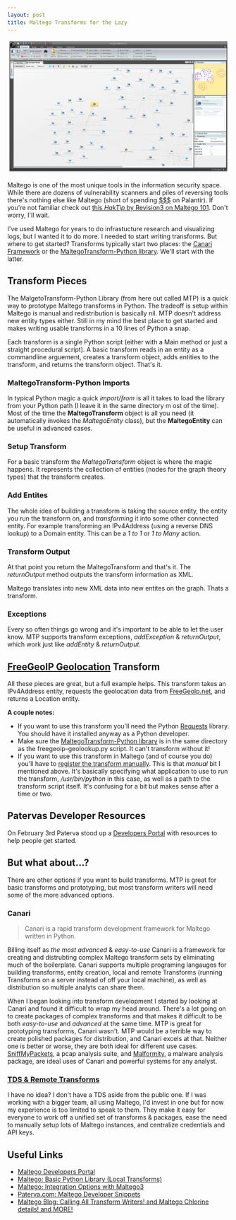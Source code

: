 ```yaml
---
layout: post
title: Maltego Transforms for the Lazy
---
```


![Maltego](/public/maltego.png)

Maltego is one of the most unique tools in the information security space. While there are dozens of vulnerability scanners and piles of reversing tools there's nothing else like Maltego (short of spending [$$$](http://www.reactiongifs.com/r/make-it-rain-dollars.gif) on Palantir). If you're not familiar check out [this _HakTip_ by Revision3 on Maltego 101](http://revision3.com/haktip/maltego-101-what-is-maltego/). Don't worry, I'll wait.

 I've used Maltego for years to do infrastucture research and visualizing logs, but I wanted it to do more. I needed to start writing transforms. But where to get started? Transforms typically start two places: the [Canari Framework](http://www.canariproject.com/) or the [MaltegoTransform-Python library](https://github.com/sroberts/maltegotransform-python). We'll start with the latter.

## Transform Pieces

The MalgetoTransform-Python Library (from here out called MTP) is a quick way to prototype Maltego transforms in Python. The tradeoff is setup within Maltego is manual and redistribution is basically nil. MTP doesn't address new entity types either. Still in my mind the best place to get started and makes writing usable transforms in a 10 lines of Python a snap.

Each transform is a single Python script (either with a Main method or just a straight procedural script). A basic transform reads in an entity as a commandline arguement, creates a transform object, adds entities to the transform, and returns the transform object. That's it.

### MaltegoTransform-Python Imports
<script src="https://gist.github.com/sroberts/628db01006cbaaff48ac.js"></script>

In typical Python magic a quick _import/from_ is all it takes to load the library from your Python path (I leave it in the same directory m ost of the time). Most of the time the __MaltegoTransform__ object is all you need (it automatically invokes the _MaltegoEntity_ class), but the __MaltegoEntity__ can be useful in advanced cases.

### Setup Transform
<script src="https://gist.github.com/sroberts/055cebd200d047632c5f.js"></script>

For a basic transform the _MaltegoTransform_ object is where the magic happens. It represents the collection of entities (nodes for the graph theory types) that the transform creates.

### Add Entites
<script src="https://gist.github.com/sroberts/ce019b5f3e188ee1fd46.js"></script>

The whole idea of building a transform is taking the source entity, the entity you run the transform on, and _transforming_ it into some other connected entity. For example transforming an IPv4Address (using a reverse DNS lookup) to a Domain entity. This can be a _1 to 1_ or _1 to Many_ action.

### Transform Output
<script src="https://gist.github.com/sroberts/8ebedec40e75080f8741.js"></script>

At that point you return the MaltegoTransform and that's it. The _returnOutput_ method outputs the transform information as XML.

<script src="https://gist.github.com/sroberts/0f370d357bc7ea73a9f9.js"></script>

Maltego translates into new XML data into new entites on the graph. Thats a transform.

### Exceptions
<script src="https://gist.github.com/sroberts/3112cd5385ad0cc4676a.js"></script>

Every so often things go wrong and it's important to be able to let the user know. MTP supports transform exceptions, _addException_ & _returnOutput_, which work just like _addEntity_ & _returnOutput_.

## [FreeGeoIP Geolocation](http://freegeoip.net) Transform

All these pieces are great, but a full example helps. This transform takes an IPv4Address entity, requests the geolocation data from [FreeGeoIp.net](http://freegeoip.net), and returns a Location entity.

<script src="https://gist.github.com/sroberts/0f51855447189bb9e010.js"></script>

__A couple notes:__

- If you want to use this transform you'll need the Python [Requests](http://docs.python-requests.org/en/latest/) library. You should have it installed anyway as a Python developer.
-  Make sure the [MaltegoTransform-Python library](https://github.com/sroberts/maltegotransform-python) is in the same directory as the freegeoip-geolookup.py script. It can't transform without it!
- If you want to use this transform in Maltego (and of course you do) you'll have to [register the transform manually](http://dev.paterva.com/developer/system/local_transforms/registration.php). This is that _manual_ bit I mentioned above. It's basically specifying what application to use to run the transform, _/usr/bin/python_ in this case, as well as a path to the transform script itself. It's confusing for a bit but makes sense after a time or two.

## Patervas Developer Resources

On February 3rd Paterva stood up a [Developers Portal](http://dev.paterva.com/developer/) with resources to help people get started.

## But what about...?

There are other options if you want to build transforms. MTP is great for basic transforms and prototyping, but most transform writers will need some of the more advanced options.

### Canari

> <i class="fa fa-quote-left fa-3x pull-left"></i> Canari is a rapid transform development framework for Maltego written in Python.

Billing itself as _the most advanced_ & _easy-to-use_ Canari is a framework for creating and distrubting complex Maltego transform sets by eliminating much of the boilerplate. Canari supports multiple programing langauges for building transforms, entity creation, local and remote Transforms (running Transforms on a server instead of off your local machine), as well as distribution so multiple analyts can share them.

When I began looking into transform development I started by looking at Canari and found it difficult to wrap my head around. There's a lot going on to create packages of complex transforms and that makes it difficult to be both _easy-to-use_ and _advanced_ at the same time. MTP is great for prototyping transforms, Canari wasn't. MTP would be a terrible way to create polished packages for distribution, and Canari excels at that. Neither one is better or worse, they are both ideal for different use cases. [SniffMyPackets](http://sniffmypackets.net/), a pcap analysis suite, and [Malformity](https://github.com/digital4rensics/Malformity), a malware analysis package, are ideal uses of Canari and powerful systems for any analyst.

### [TDS & Remote Transforms](http://www.paterva.com/web6/products/servers.php)

I have no idea? I don't have a TDS aside from the public one. If I was working with a bigger team, all using Maltego, I'd invest in one but for now my experience is too limited to speak to them. They make it easy for everyone to work off a unified set of transforms & packages, ease the need to manually setup lots of Maltego instances, and centralize credentials and API keys.

## Useful Links

- [Maltego Developers Portal](http://dev.paterva.com/developer/)
- [<i class="fa fa-file-pdf-o"></i> Maltego: Basic Python Library (Local Transforms)](http://dev.paterva.com/developer/downloads/BasicPythonLibrary(Local-Transforms)cheatsheet.pdf)
- [<i class="fa fa-file-pdf-o"></i> Maltego: Integration Options with Maltego3](http://dev.paterva.com/developer/downloads/IntegrationoptionswithMaltegov3.pdf)
- [Paterva.com: Maltego Developer Snippets](http://dev.paterva.com/developer/code_snippets/local_transforms.php)
- [Maltego Blog: Calling All Transform Writers! and Maltego Chlorine details! and MORE!](http://maltego.blogspot.com/2015/02/calling-all-transform-writers-and.html)
